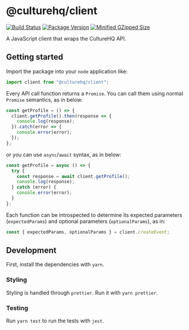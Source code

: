 # @culturehq/client

[![Build Status](https://travis-ci.com/CultureHQ/client.svg?branch=master)](https://travis-ci.com/CultureHQ/client)
[![Package Version](https://img.shields.io/npm/v/@culturehq/client.svg)](https://www.npmjs.com/package/@culturehq/client)
[![Minified GZipped Size](https://img.shields.io/bundlephobia/minzip/@culturehq/client.svg)](https://www.npmjs.com/package/@culturehq/client)

A JavaScript client that wraps the CultureHQ API.

## Getting started

Import the package into your `node` application like:

```js
import client from "@culturehq/client";
```

Every API call function returns a `Promise`. You can call them using normal `Promise` semantics, as in below:

```js
const getProfile = () => {
  client.getProfile().then(response => {
    console.log(response);
  }).catch(error => {
    console.error(error);
  });
};
```

or you can use `async`/`await` syntax, as in below:

```js
const getProfile = async () => {
  try {
    const response = await client.getProfile();
    console.log(response);
  } catch (error) {
    console.error(error);
  }
};
```

Each function can be introspected to determine its expected parameters (`expectedParams`) and optional parameters (`optionalParams`), as in:

```js
const { expectedParams, optionalParams } = client.createEvent;
```

## Development

First, install the dependencies with `yarn`.

### Styling

Styling is handled through `prettier`. Run it with `yarn prettier`.

### Testing

Run `yarn test` to run the tests with `jest`.
